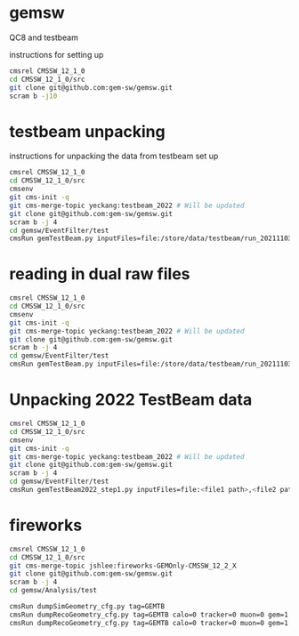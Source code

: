 # gemsw
QC8 and testbeam 

instructions for setting up
```bash
cmsrel CMSSW_12_1_0
cd CMSSW_12_1_0/src
git clone git@github.com:gem-sw/gemsw.git
scram b -j10
```

# testbeam unpacking
instructions for unpacking the data from testbeam set up
```bash
cmsrel CMSSW_12_1_0
cd CMSSW_12_1_0/src
cmsenv
git cms-init -q
git cms-merge-topic yeckang:testbeam_2022 # Will be updated
git clone git@github.com:gem-sw/gemsw.git
scram b -j 4
cd gemsw/EventFilter/test
cmsRun gemTestBeam.py inputFiles=file:/store/data/testbeam/run_20211103_0159-0-0.raw include20x10=<True or False>
```
# reading in dual raw files
```bash
cmsrel CMSSW_12_1_0
cd CMSSW_12_1_0/src
cmsenv
git cms-init -q
git cms-merge-topic yeckang:testbeam_2022 # Will be updated
git clone git@github.com:gem-sw/gemsw.git
scram b -j 4
cd gemsw/EventFilter/test
cmsRun gemTestBeam.py inputFiles=file:/store/data/testbeam/run_20211103_0159-0-0.raw,file:/store/data/testbeam/run_20211103_0159-1-0.raw include20x10=<True or False>
```

# Unpacking 2022 TestBeam data
```bash
cmsrel CMSSW_12_1_0
cd CMSSW_12_1_0/src
cmsenv
git cms-init -q
git cms-merge-topic yeckang:testbeam_2022 # Will be updated
git clone git@github.com:gem-sw/gemsw.git
scram b -j 4
cd gemsw/EventFilter/test
cmsRun gemTestBeam2022_step1.py inputFiles=file:<file1 path>,<file2 path>
```

# fireworks
```bash
cmsrel CMSSW_12_1_0
cd CMSSW_12_1_0/src
git cms-merge-topic jshlee:fireworks-GEMOnly-CMSSW_12_2_X
git clone git@github.com:gem-sw/gemsw.git
scram b -j 4
cd gemsw/Analysis/test

cmsRun dumpSimGeometry_cfg.py tag=GEMTB
cmsRun dumpRecoGeometry_cfg.py tag=GEMTB calo=0 tracker=0 muon=0 gem=1 tgeo=0
cmsRun dumpRecoGeometry_cfg.py tag=GEMTB calo=0 tracker=0 muon=0 gem=1 tgeo=1
```
